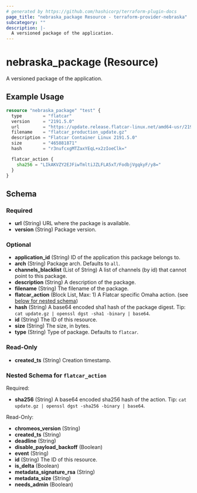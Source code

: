 ```yaml
---
# generated by https://github.com/hashicorp/terraform-plugin-docs
page_title: "nebraska_package Resource - terraform-provider-nebraska"
subcategory: ""
description: |-
  A versioned package of the application.
---
```


# nebraska_package (Resource)

A versioned package of the application.

## Example Usage

```terraform
resource "nebraska_package" "test" {
  type        = "flatcar"
  version     = "2191.5.0"
  url         = "https://update.release.flatcar-linux.net/amd64-usr/2191.5.0/"
  filename    = "flatcar_production_update.gz"
  description = "Flatcar Container Linux 2191.5.0"
  size        = "465881871"
  hash        = "r3nufcxgMTZaxYEqL+x2zIoeClk="

  flatcar_action {
    sha256 = "LIkAKVZY2EJFiwTmltiJZLFLA5xT/FodbjVgqkyF/y8="
  }
}
```

<!-- schema generated by tfplugindocs -->
## Schema

### Required

- **url** (String) URL where the package is available.
- **version** (String) Package version.

### Optional

- **application_id** (String) ID of the application this package belongs to.
- **arch** (String) Package arch. Defaults to `all`.
- **channels_blacklist** (List of String) A list of channels (by id) that cannot point to this package.
- **description** (String) A description of the package.
- **filename** (String) The filename of the package.
- **flatcar_action** (Block List, Max: 1) A Flatcar specific Omaha action. (see [below for nested schema](#nestedblock--flatcar_action))
- **hash** (String) A base64 encoded sha1 hash of the package digest. Tip: `cat update.gz | openssl dgst -sha1 -binary | base64`.
- **id** (String) The ID of this resource.
- **size** (String) The size, in bytes.
- **type** (String) Type of package. Defaults to `flatcar`.

### Read-Only

- **created_ts** (String) Creation timestamp.

<a id="nestedblock--flatcar_action"></a>
### Nested Schema for `flatcar_action`

Required:

- **sha256** (String) A base64 encoded sha256 hash of the action. Tip: `cat update.gz | openssl dgst -sha256 -binary | base64`.

Read-Only:

- **chromeos_version** (String)
- **created_ts** (String)
- **deadline** (String)
- **disable_payload_backoff** (Boolean)
- **event** (String)
- **id** (String) The ID of this resource.
- **is_delta** (Boolean)
- **metadata_signature_rsa** (String)
- **metadata_size** (String)
- **needs_admin** (Boolean)


